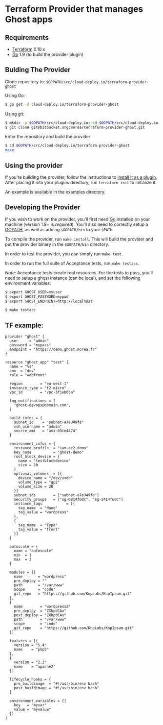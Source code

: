 Terraform Provider that manages Ghost apps
==========================================

Requirements
------------

-	[Terraform](https://www.terraform.io/downloads.html) 0.10.x
-	[Go](https://golang.org/doc/install) 1.9 (to build the provider plugin)

Bulding The Provider
--------------------
Clone repository to: `$GOPATH/src/cloud-deploy.io/terraform-provider-ghost`

Using Go:
```sh
$ go get -d cloud-deploy.io/terraform-provider-ghost
```

Using git:
```sh
$ mkdir -p $GOPATH/src/cloud-deploy.io; cd $GOPATH/src/cloud-deploy.io
$ git clone git@bitbucket.org:morea/terraform-provider-ghost.git
```

Enter the repository and build the provider
```sh
$ cd $GOPATH/src/cloud-deploy.io/terraform-provider-ghost
make
```

Using the provider
----------------------
If you're building the provider, follow the instructions to [install it as a plugin.](https://www.terraform.io/docs/plugins/basics.html#installing-a-plugin) After placing it into your plugins directory,  run `terraform init` to initialize it.

An example is available in the examples directory.

Developing the Provider
---------------------------

If you wish to work on the provider, you'll first need [Go](http://www.golang.org) installed on your machine (version 1.9+ is *required*). You'll also need to correctly setup a [GOPATH](http://golang.org/doc/code.html#GOPATH), as well as adding `$GOPATH/bin` to your `$PATH`.

To compile the provider, run `make install`. This will build the provider and put the provider binary in the `$GOPATH/bin` directory.

In order to test the provider, you can simply run `make test`.

In order to run the full suite of Acceptance tests, run `make testacc`.

*Note:* Acceptance tests create real resources. For the tests to pass, you'll need to setup a ghost instance (can be local), and set the following environment variables:

```sh
$ export GHOST_USER=myuser
$ export GHOST_PASSWORD=mypwd
$ export GHOST_ENDPOINT=http://localhost

$ make testacc
```

TF example:
-----------
```
provider "ghost" {
  user     = "admin"
  password = "mypass"
  endpoint = "https://demo.ghost.morea.fr"
}

resource "ghost_app" "test" {
  name = "%s"
  env  = "dev"
  role = "webfront"

  region        = "eu-west-1"
  instance_type = "t2.micro"
  vpc_id        = "vpc-3f1eb65a"

  log_notifications = [
    "ghost-devops@domain.com",
  ]

  build_infos = {
    subnet_id    = "subnet-a7e849fe"
    ssh_username = "admin"
    source_ami   = "ami-03ce4474"
  }

  environment_infos = {
    instance_profile  = "iam.ec2.demo"
    key_name          = "ghost-demo"
    root_block_device = {
      name = "testblockdevice"
      size = 20
    }
    optional_volumes  = [{
      device_name = "/dev/xvdd"
      volume_type = "gp2"
      volume_size = 20
    }]
    subnet_ids        = ["subnet-a7e849fe"]
    security_groups   = ["sg-6814f60c", "sg-2414f60c"]
    instance_tags			= [{
      tag_name  = "Name"
      tag_value = "wordpress"
    },
    {
      tag_name  = "Type"
      tag_value = "front"
    }]
  }

  autoscale = {
    name = "autoscale"
    min  = 1
    max  = 3
  }

  modules = [{
    name       = "wordpress"
    pre_deploy = ""
    path       = "/var/www"
    scope      = "code"
    git_repo   = "https://github.com/KnpLabs/KnpIpsum.git"
  },
  {
    name        = "wordpress2"
    pre_deploy  = "ZXhpdCAx"
    post_deploy = "ZXhpdCAx"
    path        = "/var/www"
    scope       = "code"
    git_repo    = "https://github.com/KnpLabs/KnpIpsum.git"
  }]

  features = [{
    version = "5.4"
    name    = "php5"
  },
  {
    version = "2.2"
    name    = "apache2"
  }]

  lifecycle_hooks = {
    pre_buildimage  = "#!/usr/bin/env bash"
    post_buildimage = "#!/usr/bin/env bash"
  }

  environment_variables = [{
    key   = "myvar"
    value = "myvalue"
  }]
}
```
